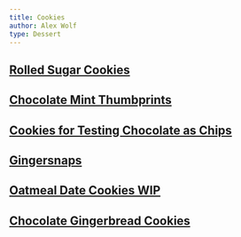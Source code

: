 ```yaml
---
title: Cookies
author: Alex Wolf
type: Dessert
---
```


## [Rolled Sugar Cookies](./rolled_sugar_cookies.html)
## [Chocolate Mint Thumbprints](./chocolate_mint_thumbprints.html)
## [Cookies for Testing Chocolate as Chips](./chocolate_chip_cookies.html)
## [Gingersnaps](./gingersnaps.html)
## [Oatmeal Date Cookies WIP](./oatmeal_date_cookies.html)
## [Chocolate Gingerbread Cookies](./chocolate_gingerbread_cookies.html)

